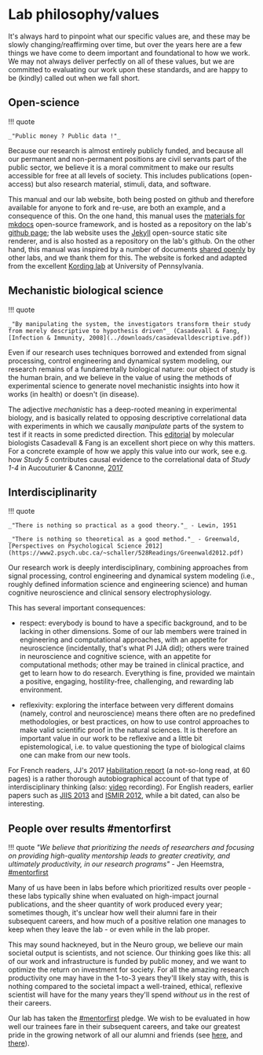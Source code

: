 # Lab philosophy/values

It's always hard to pinpoint what our specific values are, and these may be slowly changing/reaffirming over time, but over the years here are a few things we have come to deem important and foundational to how we work. We may not always deliver perfectly on all of these values, but we are committed to evaluating our work upon these standards, and are happy to be (kindly) called out when we fall short. 

## Open-science

!!! quote
	
	_"Public money ? Public data !"_

Because our research is almost entirely publicly funded, and because all our permanent and non-permanent positions are civil servants part of the public sector, we believe it is a moral commitment to make our results accessible for free at all levels of society. This includes publications (open-access) but also research material, stimuli, data, and software. 

This manual and our lab website, both being posted on github and therefore available for anyone to fork and re-use, are both an example, and a consequence of this. On the one hand, this manual uses the [materials for mkdocs](https://squidfunk.github.io/mkdocs-material/) open-source framework, and is hosted as a repository on the lab's [github page](https://github.com/neuro-team-femto); the lab website uses the [Jekyll](https://jekyllrb.com/) open-source static site renderer, and is also hosted as a repository on the lab's github. On the other hand, this manual was inspired by a number of documents [shared openly](https://docs.google.com/document/d/1LqGdtHg0dMbj9lsCnC1QOoWzIsnSNRTSek6i3Kls2Ik/edit) by other labs, and we thank them for this. The website is forked and adapted from the excellent [Kording lab](https://kordinglab.com/) at University of Pennsylvania. 

## Mechanistic biological science

!!! quote

	_"By manipulating the system, the investigators transform their study from merely descriptive to hypothesis driven"_ (Casadevall & Fang, [Infection & Immunity, 2008](../downloads/casadevalldescriptive.pdf))

Even if our research uses techniques borrowed and extended from signal processing, control engineering and dynamical system modeling, our research remains of a fundamentally biological nature: our object of study is the human brain, and we believe in the value of using the methods of experimental science to generate novel mechanistic insights into how it works (in health) or doesn't (in disease). 

The adjective _mechanistic_ has a deep-rooted meaning in experimental biology, and is basically related to opposing descriptive correlational data with experiments in which we causally _manipulate_ parts of the system to test if it reacts in some predicted direction. This [editorial](../downloads/casadevalldescriptive.pdf) by molecular biologists Casadevall & Fang is an excellent short piece on why this matters. For a concrete example of how we apply this value into our work, see e.g. how _Study 5_ contributes causal evidence to the correlational data of _Study 1-4_ in Aucouturier & Canonne, [2017](https://www.sciencedirect.com/science/article/pii/S0010027717300276#s0085)

## Interdisciplinarity

!!! quote

	_"There is nothing so practical as a good theory."_ - Lewin, 1951

	_"There is nothing so theoretical as a good method."_ - Greenwald, [Perspectives on Psychological Science 2012](https://www2.psych.ubc.ca/~schaller/528Readings/Greenwald2012.pdf)


Our research work is deeply interdisciplinary, combining approaches from signal processing, control engineering and dynamical system modeling (i.e., roughly defined information science and engineering science) and human cognitive neuroscience and clinical sensory electrophysiology. 

This has several important consequences: 

- respect: everybody is bound to have a specific background, and to be lacking in other dimensions. Some of our lab members were trained in engineering and computational approaches, with an appetite for neuroscience (incidentally, that's what PI JJA did); others were trained in neuroscience and cognitive science, with an appetite for computational methods; other may be trained in clinical practice, and get to learn how to do research. Everything is fine, provided we maintain a positive, engaging, hostility-free, challenging, and rewarding lab environment. 

- reflexivity: exploring the interface between very different domains (namely, control and neuroscience) means there often are no predefined methodologies, or best practices, on how to use control approaches to make valid scientific proof in the natural sciences. It is therefore an important value in our work to be reflexive and a little bit epistemological, i.e. to value questioning the type of biological claims one can make from our new tools. 

For French readers, JJ's 2017 [Habilitation report](https://hal.science/tel-01970959) (a not-so-long read, at 60 pages) is a rather thorough autobiographical account of that type of interdisciplinary thinking (also: [video](https://medias.ircam.fr/x26c484) recording). For English readers, earlier papers such as [JIIS 2013](https://hal.science/hal-01546752v1/file/Aucouturier%26Bigand%20-%20JIIS.pdf) and [ISMIR 2012](https://ismir2012.ismir.net/authors/event/papers/397_ISMIR_2012.pdf), while a bit dated, can also be interesting.   


## People over results #mentorfirst

!!! quote
	_"We believe that prioritizing the needs of researchers and focusing on providing high-quality mentorship leads to greater creativity, and ultimately productivity, in our research programs"_ - Jen Heemstra, [#mentorfirst](https://mentorfirst.org/)

Many of us have been in labs before which prioritized results over people - these labs typically shine when evaluated on high-impact journal publications, and the sheer quantity of work produced every year; sometimes though, it's unclear how well their alumni fare in their subsequent careers, and how much of a positive relation one manages to keep when they leave the lab - or even while in the lab proper. 

This may sound hackneyed, but in the Neuro group, we believe our main societal output is scientists, and not science. Our thinking goes like this: all of our work and infrastructure is funded by public money, and we want to optimize the return on investment for society. For all the amazing research productivity one may have in the 1-to-3 years they'll likely stay with, this is nothing compared to the societal impact a well-trained, ethical, reflexive scientist will have for the many years they'll spend _without us_ in the rest of their careers. 

Our lab has taken the [#mentorfirst](https://mentorfirst.org/) pledge. We wish to be evaluated in how well our trainees fare in their subsequent careers, and take our greatest pride in the growing network of all our alumni and friends (see [here](https://neuro-team-femto.github.io/people/), and [there](https://neuro-team-femto.github.io/cream/)).










